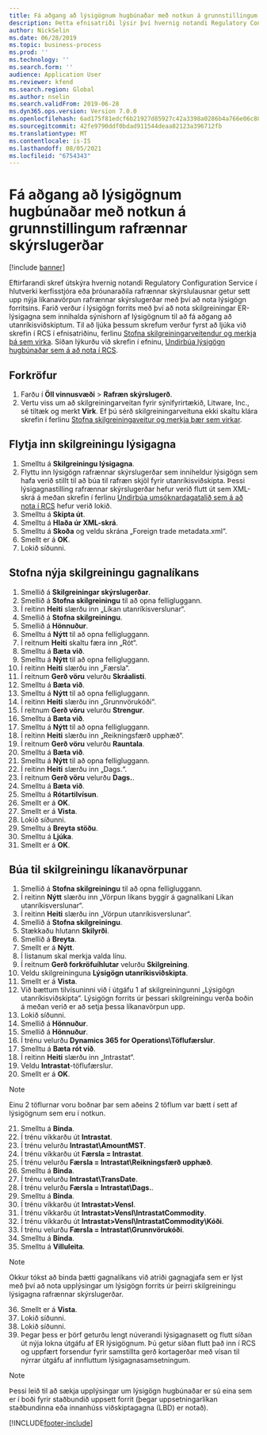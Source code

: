 ```yaml
---
title: Fá aðgang að lýsigögnum hugbúnaðar með notkun á grunnstillingum rafrænnar skýrslugerðar
description: Þetta efnisatriði lýsir því hvernig notandi Regulatory Configuration Service getur sett upp nýja líkanavörpun rafrænnar skýrslugerðar með notkun á lýsigögnunum.
author: NickSelin
ms.date: 06/28/2019
ms.topic: business-process
ms.prod: ''
ms.technology: ''
ms.search.form: ''
audience: Application User
ms.reviewer: kfend
ms.search.region: Global
ms.author: nselin
ms.search.validFrom: 2019-06-28
ms.dyn365.ops.version: Version 7.0.0
ms.openlocfilehash: 6ad175f81edcf6b21927d85927c42a3398a0286b4a766e06c88a61952384f75e
ms.sourcegitcommit: 42fe9790ddf0bdad911544deaa82123a396712fb
ms.translationtype: MT
ms.contentlocale: is-IS
ms.lasthandoff: 08/05/2021
ms.locfileid: "6754343"
---
```

# <a name="access-application-metadata-by-using-er-configuration"></a>Fá aðgang að lýsigögnum hugbúnaðar með notkun á grunnstillingum rafrænnar skýrslugerðar

[!include [banner](../../includes/banner.md)]

Eftirfarandi skref útskýra hvernig notandi Regulatory Configuration Service í hlutverki kerfisstjóra eða þróunaraðila rafrænnar skýrslulausnar getur sett upp nýja líkanavörpun rafrænnar skýrslugerðar með því að nota lýsigögn forritsins. Farið verður í lýsigögn forrits með því að nota skilgreiningar ER-lýsigagna sem innihalda sýnishorn af lýsigögnum til að fá aðgang að utanríkisviðskiptum. Til að ljúka þessum skrefum verður fyrst að ljúka við skrefin í RCS í efnisatriðinu, ferlinu [Stofna skilgreiningarveitendur og merkja þá sem virka](er-configuration-provider-mark-it-active-2016-11.md). Síðan lýkurðu við skrefin í efninu, [Undirbúa lýsigögn hugbúnaðar sem á að nota í RCS](prepare-application-metadata-rcs.md).

## <a name="prerequisites"></a>Forkröfur
1. Farðu í **Öll vinnusvæði** > **Rafræn skýrslugerð**. 
2. Vertu viss um að skilgreiningarveitan fyrir sýnifyrirtækið, Litware, Inc., sé tiltæk og merkt **Virk**. Ef þú sérð skilgreiningarveituna ekki skaltu klára skrefin í ferlinu [Stofna skilgreiningaveitur og merkja þær sem virkar](er-configuration-provider-mark-it-active-2016-11.md). 

## <a name="import-metadata-configuration"></a>Flytja inn skilgreiningu lýsigagna 
1. Smelltu á **Skilgreiningu lýsigagna**. 
2. Flyttu inn lýsigögn rafrænnar skýrslugerðar sem inniheldur lýsigögn sem hafa verið stillt til að búa til rafræn skjöl fyrir utanríkisviðskipta. Þessi lýsigagnastilling rafrænnar skýrslugerðar hefur verið flutt út sem XML-skrá á meðan skrefin í ferlinu [Undirbúa umsóknardagatalið sem á að nota í RCS](prepare-application-metadata-rcs.md) hefur verið lokið. 
3. Smelltu á **Skipta út**. 
4. Smelltu á **Hlaða úr XML-skrá**. 
5. Smelltu á **Skoða** og veldu skrána „Foreign trade metadata.xml“. 
6. Smellt er á **OK**. 
7. Lokið síðunni. 

## <a name="create-data-model-configuration"></a>Stofna nýja skilgreiningu gagnalíkans
1. Smellið á **Skilgreiningar skýrslugerðar**. 
2. Smellið á **Stofna skilgreiningu** til að opna felligluggann. 
3. Í reitinn **Heiti** slærðu inn „Líkan utanríkisverslunar“. 
4. Smellið á **Stofna skilgreiningu**. 
5. Smellið á **Hönnuður**. 
6. Smelltu á **Nýtt** til að opna felligluggann. 
7. Í reitnum **Heiti** skaltu færa inn „Rót“. 
8. Smelltu á **Bæta við**. 
9. Smelltu á **Nýtt** til að opna felligluggann. 
10.    Í reitinn **Heiti** slærðu inn „Færsla“. 
11.    Í reitnum **Gerð vöru** velurðu **Skráalisti**. 
12.    Smelltu á **Bæta við**. 
13.    Smelltu á **Nýtt** til að opna felligluggann. 
14.    Í reitinn **Heiti** slærðu inn „Grunnvörukóði“. 
15.    Í reitnum **Gerð vöru** velurðu **Strengur**. 
16.    Smelltu á **Bæta við**. 
17.    Smelltu á **Nýtt** til að opna felligluggann. 
18.    Í reitinn **Heiti** slærðu inn „Reikningsfærð upphæð“. 
19.    Í reitnum **Gerð vöru** velurðu **Rauntala**. 
20.    Smelltu á **Bæta við**. 
21.    Smelltu á **Nýtt** til að opna felligluggann. 
22.    Í reitinn **Heiti** slærðu inn „Dags.“. 
23.    Í reitnum **Gerð vöru** velurðu **Dags.**. 
24.    Smelltu á **Bæta við**. 
25.    Smelltu á **Rótartilvísun**. 
26.    Smellt er á **OK**. 
27.    Smellt er á **Vista**. 
28.    Lokið síðunni. 
29.    Smelltu á **Breyta stöðu**. 
30.    Smelltu á **Ljúka**. 
31.    Smellt er á **OK**. 

## <a name="create-model-mapping-configuration"></a>Búa til skilgreiningu líkanavörpunar 
1. Smellið á **Stofna skilgreiningu** til að opna felligluggann. 
2. Í reitinn **Nýtt** slærðu inn „Vörpun líkans byggir á gagnalíkani Líkan utanríkisverslunar“. 
3. Í reitinn **Heiti** slærðu inn „Vörpun utanríkisverslunar“. 
4. Smellið á **Stofna skilgreiningu**. 
5. Stækkaðu hlutann **Skilyrði**. 
6. Smellið á **Breyta**. 
7. Smellt er á **Nýtt**. 
8. Í listanum skal merkja valda línu. 
9. Í reitnum **Gerð forkröfuíhlutar** velurðu **Skilgreining**. 
10.    Veldu skilgreininguna **Lýsigögn utanríkisviðskipta**. 
11.    Smellt er á **Vista**. 
12.    Við bættum tilvísuninni við í útgáfu 1 af skilgreiningunni „Lýsigögn utanríkisviðskipta“. Lýsigögn forrits úr þessari skilgreiningu verða boðin á meðan verið er að setja þessa líkanavörpun upp. 
13.    Lokið síðunni. 
14.    Smellið á **Hönnuður**. 
15.    Smellið á **Hönnuður**. 
16.    Í trénu velurðu **Dynamics 365 for Operations\Töflufærslur**. 
17.    Smelltu á **Bæta rót við**. 
18.    Í reitinn **Heiti** slærðu inn „Intrastat“. 
19.    Veldu **Intrastat**-töflufærslur. 
20.    Smellt er á **OK**. 

> [!NOTE]
> Einu 2 töflurnar voru boðnar þar sem aðeins 2 töflum var bætt í sett af lýsigögnum sem eru í notkun. 

21.    Smelltu á **Binda**. 
22.    Í trénu víkkarðu út **Intrastat**. 
23.    Í trénu velurðu **Intrastat\AmountMST**. 
24.    Í trénu víkkarðu út **Færsla = Intrastat**. 
25.    Í trénu velurðu **Færsla = Intrastat\Reikningsfærð upphæð**. 
26.    Smelltu á **Binda**. 
27.    Í trénu velurðu **Intrastat\TransDate**. 
28.    Í trénu velurðu **Færsla = Intrastat\Dags.**. 
29.    Smelltu á **Binda**. 
30.    Í trénu víkkarðu út **Intrastat\>Vensl**. 
31.    Í trénu víkkarðu út **Intrastat\>Vensl\IntrastatCommodity**. 
32.    Í trénu víkkarðu út **Intrastat\>Vensl\IntrastatCommodity\Kóði**. 
33.    Í trénu velurðu **Færsla = Intrastat\Grunnvörukóði**. 
34.    Smelltu á **Binda**. 
35.    Smelltu á **Villuleita**. 

> [!NOTE]
> Okkur tókst að binda þætti gagnalíkans við atriði gagnagjafa sem er lýst með því að nota upplýsingar um lýsigögn forrits úr þeirri skilgreiningu lýsigagna rafrænnar skýrslugerðar. 
36.    Smellt er á **Vista**. 
37.    Lokið síðunni. 
38.    Lokið síðunni. 
39.    Þegar þess er þörf geturðu lengt núverandi lýsigagnasett og flutt síðan út nýja lokna útgáfu af ER lýsigögnum. Þú getur síðan flutt það inn í RCS og uppfært forsendur fyrir samstillta gerð kortagerðar með vísan til nýrrar útgáfu af innfluttum lýsigagnasamsetningum. 

> [!NOTE]
> Þessi leið til að sækja upplýsingar um lýsigögn hugbúnaðar er sú eina sem er í boði fyrir staðbundið uppsett forrit (þegar uppsetningarlíkan staðbundinna eða innanhúss viðskiptagagna (LBD) er notað).
        


[!INCLUDE[footer-include](../../../../includes/footer-banner.md)]